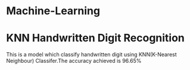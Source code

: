 # Machine-Learning

# KNN Handwritten Digit Recognition
This is a model which classify handwritten digit using KNN(K-Nearest Neighbour) Classifer.The accuracy achieved is 96.65%